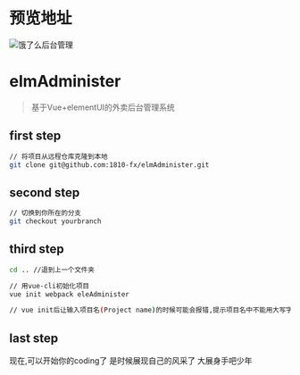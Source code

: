 # 预览地址
![饿了么后台管理](https://github.com/bailicangdu/vue2-manage)

# elmAdminister

> 基于Vue+elementUI的外卖后台管理系统



## first step

```bash
// 将项目从远程仓库克隆到本地
git clone git@github.com:1810-fx/elmAdminister.git 

```

## second step

```bash
// 切换到你所在的分支
git checkout yourbranch 
```

## third step

```bash
cd .. //退到上一个文件夹

// 用vue-cli初始化项目
vue init webpack eleAdminister

// vue init后让输入项目名(Project name)的时候可能会报错,提示项目名中不能用大写字母,改成小写(eleadminister)就可以了

```

## last step

现在,可以开始你的coding了
是时候展现自己的风采了
大展身手吧少年
